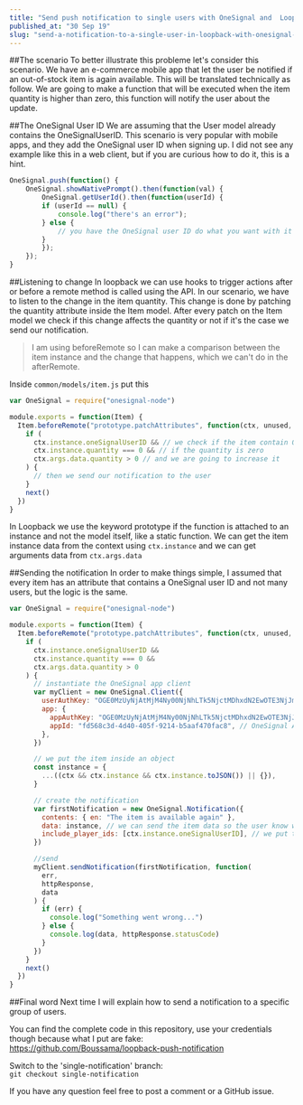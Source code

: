 ```yaml
---
title: "Send push notification to single users with OneSignal and  Loopback"
published_at: "30 Sep 19"
slug: "send-a-notification-to-a-single-user-in-loopback-with-onesignal-1i6b"
---
```


##The scenario
To better illustrate this probleme let's consider this scenario.
We have an e-commerce mobile app that let the user be notified if an out-of-stock item is again available.
This will be translated technically as follow.
We are going to make a function that will be executed when the item quantity is higher than zero, this function will notify the user about the update.

##The OneSignal User ID
We are assuming that the User model already contains the OneSignalUserID.
This scenario is very popular with mobile apps, and they add the OneSignal user ID when signing up.
I did not see any example like this in a web client, but if you are curious how to do it, this is a hint.

```javascript
OneSignal.push(function() {
    OneSignal.showNativePrompt().then(function(val) {
        OneSignal.getUserId().then(function(userId) {
        if (userId == null) {
            console.log("there's an error");
        } else {
            // you have the OneSignal user ID do what you want with it
        }
        });
    });
}
```

##Listening to change
In loopback we can use hooks to trigger actions after or before a remote method is called using the API.
In our scenario, we have to listen to the change in the item quantity. This change is done by patching the quantity attribute inside the Item model. After every patch on the Item model we check if this change affects the quantity or not if it's the case we send our notification.

> I am using beforeRemote so I can make a comparison between the item instance and the change that happens, which we can't do in the afterRemote.

Inside `common/models/item.js` put this

```javascript
var OneSignal = require("onesignal-node")

module.exports = function(Item) {
  Item.beforeRemote("prototype.patchAttributes", function(ctx, unused, next) {
    if (
      ctx.instance.oneSignalUserID && // we check if the item contain OneSignal user that wait for a change
      ctx.instance.quantity === 0 && // if the quantity is zero
      ctx.args.data.quantity > 0 // and we are going to increase it
    ) {
      // then we send our notification to the user
    }
    next()
  })
}
```

In Loopback we use the keyword prototype if the function is attached to an instance and not the model itself, like a static function.
We can get the item instance data from the context using `ctx.instance`
and we can get arguments data from `ctx.args.data`

##Sending the notification
In order to make things simple, I assumed that every item has an attribute that contains a OneSignal user ID and not many users, but the logic is the same.

```javascript
var OneSignal = require("onesignal-node")

module.exports = function(Item) {
  Item.beforeRemote("prototype.patchAttributes", function(ctx, unused, next) {
    if (
      ctx.instance.oneSignalUserID &&
      ctx.instance.quantity === 0 &&
      ctx.args.data.quantity > 0
    ) {
      // instantiate the OneSignal app client
      var myClient = new OneSignal.Client({
        userAuthKey: "OGE0MzUyNjAtMjM4Ny00NjNhLTk5NjctMDhxdN2EwOTE3NjJm", // REST API Key
        app: {
          appAuthKey: "OGE0MzUyNjAtMjM4Ny00NjNhLTk5NjctMDhxdN2EwOTE3NjJm", // REST API Key
          appId: "fd568c3d-4d40-405f-9214-b5aaf470fac8", // OneSignal App ID
        },
      })

      // we put the item inside an object
      const instance = {
        ...((ctx && ctx.instance && ctx.instance.toJSON()) || {}),
      }

      // create the notification
      var firstNotification = new OneSignal.Notification({
        contents: { en: "The item is available again" },
        data: instance, // we can send the item data so the user know what exactly is available again
        include_player_ids: [ctx.instance.oneSignalUserID], // we put the user OneSignal id here
      })

      //send
      myClient.sendNotification(firstNotification, function(
        err,
        httpResponse,
        data
      ) {
        if (err) {
          console.log("Something went wrong...")
        } else {
          console.log(data, httpResponse.statusCode)
        }
      })
    }
    next()
  })
}
```

##Final word
Next time I will explain how to send a notification to a specific group of users.

You can find the complete code in this repository, use your credentials though because what I put are fake:
https://github.com/Boussama/loopback-push-notification

Switch to the 'single-notification' branch:  
`git checkout single-notification`

If you have any question feel free to post a comment or a GitHub issue.
